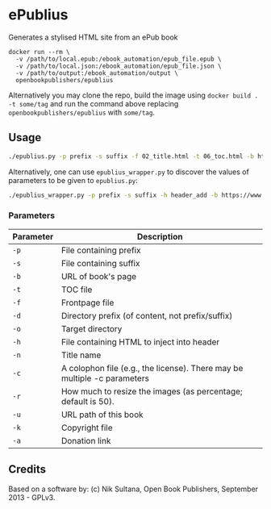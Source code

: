 # ePublius
Generates a stylised HTML site from an ePub book

```
docker run --rm \
  -v /path/to/local.epub:/ebook_automation/epub_file.epub \
  -v /path/to/local.json:/ebook_automation/epub_file.json \
  -v /path/to/output:/ebook_automation/output \
  openbookpublishers/epublius
```

Alternatively you may clone the repo, build the image using `docker build . -t some/tag` and run the command above replacing `openbookpublishers/epublius` with `some/tag`.

## Usage

```bash
./epublius.py -p prefix -s suffix -f 02_title.html -t 06_toc.html -b https://www.openbookpublishers.com/product/97 -d ../epub/OEBPS/ -o ../epub/new/ -h header_add
```

Alternatively, one can use `epublius_wrapper.py` to discover the values of parameters to be given to `epublius.py`:

```bash
./epublius_wrapper.py -p prefix -s suffix -h header_add -b https://www.openbookpublishers.com/product/97 -f 9781906924737_Oral_Literature_in_Africa.epub -o test
```


### Parameters


| Parameter | Description                                                               |
|-----------|---------------------------------------------------------------------------|
| `-p`      | File containing prefix                                                    |
| `-s`      | File containing suffix                                                    |
| `-b`      | URL of book's page                                                        |
| `-t`      | TOC file                                                                  |
| `-f`      | Frontpage file                                                            |
| `-d`      | Directory prefix (of content, not prefix/suffix)                          |
| `-o`      | Target directory                                                          |
| `-h`      | File containing HTML to inject into header                                |
| `-n`      | Title name                                                                |
| `-c`      | A colophon file (e.g., the license). There may be  multiple -c parameters |
| `-r`      | How much to resize the images (as percentage; default is 50).             |
| `-u`      | URL path of this book                                                     |
| `-k`      | Copyright file                                                            |
| `-a`      | Donation link                                                             |

## Credits
Based on a software by:
(c) Nik Sultana, Open Book Publishers, September 2013 - GPLv3.
